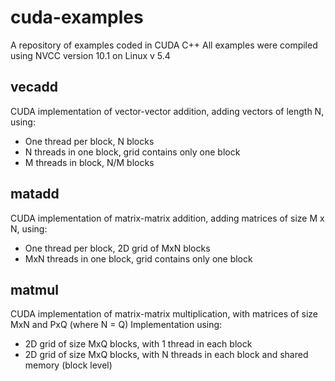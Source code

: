 # cuda-examples
A repository of examples coded in CUDA C++
All examples were compiled using NVCC version 10.1 on Linux v 5.4

## vecadd

CUDA implementation of vector-vector addition, adding vectors of length N, using:
* One thread per block, N blocks
* N threads in one block, grid contains only one block
* M threads in block, N/M blocks

## matadd

CUDA implementation of matrix-matrix addition, adding matrices of size M x N, using:
* One thread per block, 2D grid of MxN blocks
* MxN threads in one block, grid contains only one block

## matmul

CUDA implementation of matrix-matrix multiplication, with matrices of size MxN and PxQ (where N = Q)
Implementation using:
* 2D grid of size MxQ blocks, with 1 thread in each block 
* 2D grid of size MxQ blocks, with N threads in each block and shared memory (block level)

